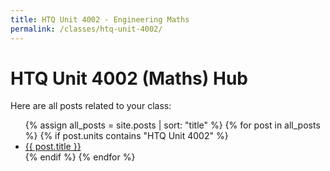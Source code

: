 ```yaml
---
title: HTQ Unit 4002 - Engineering Maths
permalink: /classes/htq-unit-4002/
---
```


<h1>HTQ Unit 4002 (Maths) Hub</h1>
<p>Here are all posts related to your class:</p>

<ul>
  {% assign all_posts = site.posts | sort: "title" %}
  {% for post in all_posts %}
    {% if post.units contains "HTQ Unit 4002" %}
      <li><a href="{{'/engineering-hub' | append: post.url }}">{{ post.title }}</a></li>
    {% endif %}
  {% endfor %}
</ul>
